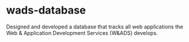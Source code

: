 # wads-database
Designed and developed a database that tracks all web applications the  Web &amp; Application Development Services (W&amp;ADS) develops. 
